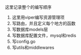 这里记录整个的编写顺序

1. 这里用viper编写资源管理项
2. 写路由，并且定义每个地方的函数
3. 写数据库models层
4. 写数据库配置文件，mysql和redis
5. 写config.go
6. 写utils和middlewares